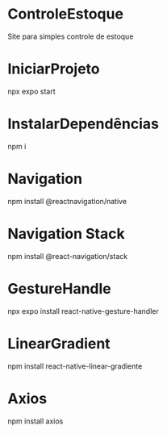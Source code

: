# ControleEstoque
 Site para simples controle de estoque

# IniciarProjeto  
 npx expo start

# InstalarDependências
 npm i
 
# Navigation
npm install @reactnavigation/native

# Navigation Stack 
npm install @react-navigation/stack

# GestureHandle  
npx expo install react-native-gesture-handler

# LinearGradient
npm install react-native-linear-gradiente

# Axios
npm install axios

